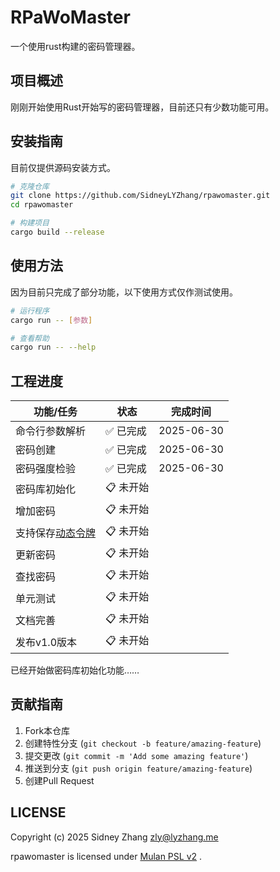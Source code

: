 # RPaWoMaster

一个使用rust构建的密码管理器。

## 项目概述

刚刚开始使用Rust开始写的密码管理器，目前还只有少数功能可用。

## 安装指南

目前仅提供源码安装方式。

```bash
# 克隆仓库
git clone https://github.com/SidneyLYZhang/rpawomaster.git
cd rpawomaster

# 构建项目
cargo build --release
```

## 使用方法

因为目前只完成了部分功能，以下使用方式仅作测试使用。

```bash
# 运行程序
cargo run -- [参数]

# 查看帮助
cargo run -- --help
```

## 工程进度

| 功能/任务 | 状态 | 完成时间 |
|----------|------|------------|
| 命令行参数解析 | ✅ 已完成 | 2025-06-30 |
| 密码创建 | ✅ 已完成 | 2025-06-30 |
| 密码强度检验 | ✅ 已完成 | 2025-06-30 |
| 密码库初始化 | 📋 未开始 |  |
| 增加密码 | 📋 未开始 |  |
| 支持保存[动态令牌](https://2fasolution.com/index.html) | 📋 未开始 |  |
| 更新密码 | 📋 未开始 |  |
| 查找密码 | 📋 未开始 |  |
| 单元测试 | 📋 未开始 |  |
| 文档完善 | 📋 未开始 |  |
| 发布v1.0版本 | 📋 未开始 |  |

已经开始做密码库初始化功能……


## 贡献指南
1. Fork本仓库
2. 创建特性分支 (`git checkout -b feature/amazing-feature`)
3. 提交更改 (`git commit -m 'Add some amazing feature'`)
4. 推送到分支 (`git push origin feature/amazing-feature`)
5. 创建Pull Request

## LICENSE

Copyright (c) 2025 Sidney Zhang <zly@lyzhang.me>

rpawomaster is licensed under [Mulan PSL v2](LICENSE) .